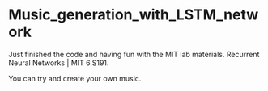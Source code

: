 # Music_generation_with_LSTM_network

Just finished the code and having fun with the MIT lab materials.  Recurrent Neural Networks | MIT 6.S191.

You can try and create your own music.
